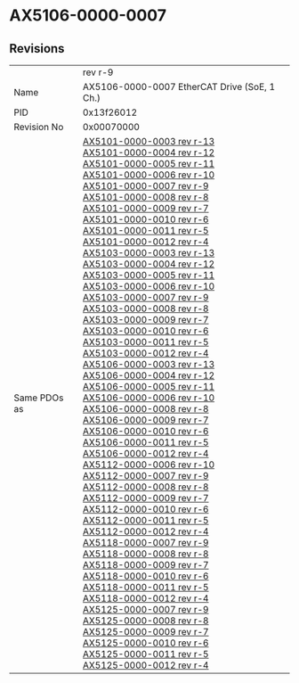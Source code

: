 # AX5106-0000-0007

## Revisions
<table>
<tr>
<td></td>
<td>rev r-9</td>
</tr>
<tr>
<td>Name</td>
<td>AX5106-0000-0007 EtherCAT Drive (SoE, 1 Ch.)</td>
</tr>
<tr>
<td>PID</td>
<td>0x13f26012</td>
</tr>
<tr>
<td>Revision No</td>
<td>0x00070000</td>
</tr>
<tr>
<td>Same PDOs as</td>
<td><a href="AX5101-0000-0003.md">AX5101-0000-0003 rev r-13</a><br/><a href="AX5101-0000-0004.md">AX5101-0000-0004 rev r-12</a><br/><a href="AX5101-0000-0005.md">AX5101-0000-0005 rev r-11</a><br/><a href="AX5101-0000-0006.md">AX5101-0000-0006 rev r-10</a><br/><a href="AX5101-0000-0007.md">AX5101-0000-0007 rev r-9</a><br/><a href="AX5101-0000-0008.md">AX5101-0000-0008 rev r-8</a><br/><a href="AX5101-0000-0009.md">AX5101-0000-0009 rev r-7</a><br/><a href="AX5101-0000-0010.md">AX5101-0000-0010 rev r-6</a><br/><a href="AX5101-0000-0011.md">AX5101-0000-0011 rev r-5</a><br/><a href="AX5101-0000-0012.md">AX5101-0000-0012 rev r-4</a><br/><a href="AX5103-0000-0003.md">AX5103-0000-0003 rev r-13</a><br/><a href="AX5103-0000-0004.md">AX5103-0000-0004 rev r-12</a><br/><a href="AX5103-0000-0005.md">AX5103-0000-0005 rev r-11</a><br/><a href="AX5103-0000-0006.md">AX5103-0000-0006 rev r-10</a><br/><a href="AX5103-0000-0007.md">AX5103-0000-0007 rev r-9</a><br/><a href="AX5103-0000-0008.md">AX5103-0000-0008 rev r-8</a><br/><a href="AX5103-0000-0009.md">AX5103-0000-0009 rev r-7</a><br/><a href="AX5103-0000-0010.md">AX5103-0000-0010 rev r-6</a><br/><a href="AX5103-0000-0011.md">AX5103-0000-0011 rev r-5</a><br/><a href="AX5103-0000-0012.md">AX5103-0000-0012 rev r-4</a><br/><a href="AX5106-0000-0003.md">AX5106-0000-0003 rev r-13</a><br/><a href="AX5106-0000-0004.md">AX5106-0000-0004 rev r-12</a><br/><a href="AX5106-0000-0005.md">AX5106-0000-0005 rev r-11</a><br/><a href="AX5106-0000-0006.md">AX5106-0000-0006 rev r-10</a><br/><a href="AX5106-0000-0008.md">AX5106-0000-0008 rev r-8</a><br/><a href="AX5106-0000-0009.md">AX5106-0000-0009 rev r-7</a><br/><a href="AX5106-0000-0010.md">AX5106-0000-0010 rev r-6</a><br/><a href="AX5106-0000-0011.md">AX5106-0000-0011 rev r-5</a><br/><a href="AX5106-0000-0012.md">AX5106-0000-0012 rev r-4</a><br/><a href="AX5112-0000-0006.md">AX5112-0000-0006 rev r-10</a><br/><a href="AX5112-0000-0007.md">AX5112-0000-0007 rev r-9</a><br/><a href="AX5112-0000-0008.md">AX5112-0000-0008 rev r-8</a><br/><a href="AX5112-0000-0009.md">AX5112-0000-0009 rev r-7</a><br/><a href="AX5112-0000-0010.md">AX5112-0000-0010 rev r-6</a><br/><a href="AX5112-0000-0011.md">AX5112-0000-0011 rev r-5</a><br/><a href="AX5112-0000-0012.md">AX5112-0000-0012 rev r-4</a><br/><a href="AX5118-0000-0007.md">AX5118-0000-0007 rev r-9</a><br/><a href="AX5118-0000-0008.md">AX5118-0000-0008 rev r-8</a><br/><a href="AX5118-0000-0009.md">AX5118-0000-0009 rev r-7</a><br/><a href="AX5118-0000-0010.md">AX5118-0000-0010 rev r-6</a><br/><a href="AX5118-0000-0011.md">AX5118-0000-0011 rev r-5</a><br/><a href="AX5118-0000-0012.md">AX5118-0000-0012 rev r-4</a><br/><a href="AX5125-0000-0007.md">AX5125-0000-0007 rev r-9</a><br/><a href="AX5125-0000-0008.md">AX5125-0000-0008 rev r-8</a><br/><a href="AX5125-0000-0009.md">AX5125-0000-0009 rev r-7</a><br/><a href="AX5125-0000-0010.md">AX5125-0000-0010 rev r-6</a><br/><a href="AX5125-0000-0011.md">AX5125-0000-0011 rev r-5</a><br/><a href="AX5125-0000-0012.md">AX5125-0000-0012 rev r-4</a></td>
</tr>
</table>
